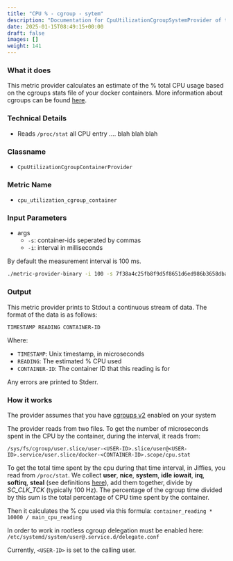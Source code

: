 ```yaml
---
title: "CPU % - cgroup - sytem"
description: "Documentation for CpuUtilizationCgroupSystemProvider of the Green Metrics Tool"
date: 2025-01-15T08:49:15+00:00
draft: false
images: []
weight: 141
---
```

### What it does

This metric provider calculates an estimate of the % total CPU usage based on the cgroups stats file of your docker containers. More information about cgroups can be found [here](https://www.man7.org/linux/man-pages/man7/cgroups.7.html).

### Technical Details

- Reads `/proc/stat` all CPU entry .... blah blah blah

### Classname

- `CpuUtilizationCgroupContainerProvider`

### Metric Name

- `cpu_utilization_cgroup_container`

### Input Parameters

- args
  - `-s`: container-ids seperated by commas
  - `-i`: interval in milliseconds

By default the measurement interval is 100 ms.

```bash
./metric-provider-binary -i 100 -s 7f38a4c25fb8f9d5f8651d6ed986b3658dba20d1f5fec98a1f71c141c2b48f4b,c3592e1385d63f9c7810470b12aa00f7d6f7c0e2b9981ac2bdb4371126a0660a
```

### Output

This metric provider prints to Stdout a continuous stream of data. The format of the data is as follows:

`TIMESTAMP READING CONTAINER-ID`

Where:

- `TIMESTAMP`: Unix timestamp, in microseconds
- `READING`: The estimated % CPU used
- `CONTAINER-ID`: The container ID that this reading is for

Any errors are printed to Stderr.

### How it works

The provider assumes that you have [cgroups v2](https://www.man7.org/linux/man-pages/man7/cgroups.7.html) enabled on your system

The provider reads from two files. To get the number of microseconds spent in the CPU by the container, during the interval, it reads from:

```
/sys/fs/cgroup/user.slice/user-<USER-ID>.slice/user@<USER-ID>.service/user.slice/docker-<CONTAINER-ID>.scope/cpu.stat
```

To get the total time spent by the cpu during that time interval, in Jiffies, you read from `/proc/stat`. We collect **user**, **nice**, **system**, **idle** **iowait**, **irq**, **softirq**, **steal** (see definitions [here](https://www.idnt.net/en-US/kb/941772)), add them together, divide by _SC_CLK_TCK_ (typically 100 Hz). The percentage of the cgroup time divided by this sum is the total percentage of CPU time spent by the container.

Then it calculates the % cpu used via this formula: `container_reading * 10000 / main_cpu_reading`

In order to work in rootless cgroup delegation must be enabled here:
`/etc/systemd/system/user@.service.d/delegate.conf`

Currently, `<USER-ID>` is set to the calling user.
